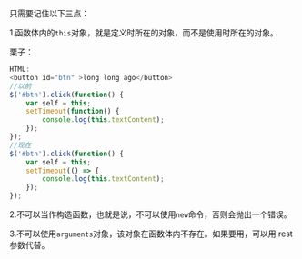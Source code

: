 只需要记住以下三点：

1.函数体内的`this`对象，就是定义时所在的对象，而不是使用时所在的对象。

栗子：

```js
HTML:
<button id="btn" >long long ago</button>
//以前
$('#btn').click(function() {
    var self = this;
    setTimeout(function() {
        console.log(this.textContent);
    });
});
//现在
$('#btn').click(function() {
    var self = this;
    setTimeout(() => {
        console.log(this.textContent);
    });
});

```

2.不可以当作构造函数，也就是说，不可以使用`new`命令，否则会抛出一个错误。

3.不可以使用`arguments`对象，该对象在函数体内不存在。如果要用，可以用 rest 参数代替。

